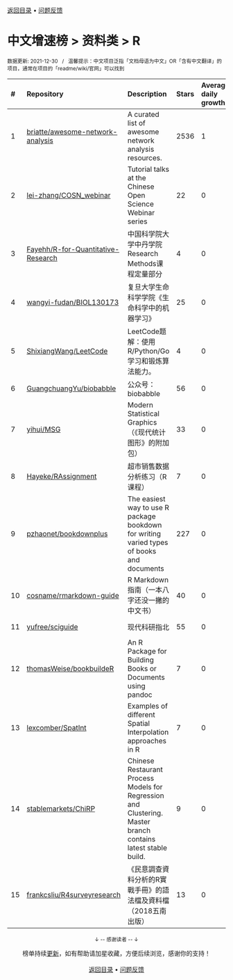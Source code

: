 <a href="https://github.com/kon9chunkit/GitHub-Chinese-Top-Charts#github中文排行榜">返回目录</a> • <a href="/content/docs/feedback.md">问题反馈</a>

# 中文增速榜 > 资料类 > R
<sub>数据更新: 2021-12-30&nbsp;&nbsp;&nbsp;/&nbsp;&nbsp;&nbsp;温馨提示：中文项目泛指「文档母语为中文」OR「含有中文翻译」的项目，通常在项目的「readme/wiki/官网」可以找到</sub>

|#|Repository|Description|Stars|Average daily growth|Updated|
|:-|:-|:-|:-|:-|:-|
|1|[briatte/awesome-network-analysis](https://github.com/briatte/awesome-network-analysis)|A curated list of awesome network analysis resources.|2536|1|2021-11-17|
|2|[lei-zhang/COSN_webinar](https://github.com/lei-zhang/COSN_webinar)|Tutorial talks at the Chinese Open Science Webinar series|22|0|2021-08-31|
|3|[Fayehh/R-for-Quantitative-Research](https://github.com/Fayehh/R-for-Quantitative-Research)|中国科学院大学中丹学院Research Methods课程定量部分|4|0|2021-08-23|
|4|[wangyi-fudan/BIOL130173](https://github.com/wangyi-fudan/BIOL130173)|复旦大学生命科学学院《生命科学中的机器学习》|25|0|2021-10-02|
|5|[ShixiangWang/LeetCode](https://github.com/ShixiangWang/LeetCode)|LeetCode题解：使用 R/Python/Go 学习和锻炼算法能力。|4|0|2021-06-30|
|6|[GuangchuangYu/biobabble](https://github.com/GuangchuangYu/biobabble)|公众号：biobabble|56|0|2021-09-26|
|7|[yihui/MSG](https://github.com/yihui/MSG)|Modern Statistical Graphics （《现代统计图形》的附加包）|33|0|2021-08-15|
|8|[Hayeke/RAssignment](https://github.com/Hayeke/RAssignment)|超市销售数据分析练习（R课程）|7|0|2021-10-10|
|9|[pzhaonet/bookdownplus](https://github.com/pzhaonet/bookdownplus)|The easiest way to use R package bookdown for  writing varied types of books and documents |227|0|2021-08-06|
|10|[cosname/rmarkdown-guide](https://github.com/cosname/rmarkdown-guide)|R Markdown 指南（一本八字还没一撇的中文书）|40|0|2021-12-08|
|11|[yufree/sciguide](https://github.com/yufree/sciguide)|现代科研指北|55|0|2021-12-22|
|12|[thomasWeise/bookbuildeR](https://github.com/thomasWeise/bookbuildeR)|An R Package for Building Books or Documents using pandoc|7|0|2021-08-31|
|13|[lexcomber/SpatInt](https://github.com/lexcomber/SpatInt)|Examples of different Spatial Interpolation approaches in R |7|0|2021-12-13|
|14|[stablemarkets/ChiRP](https://github.com/stablemarkets/ChiRP)|Chinese Restaurant Process Models for Regression and Clustering. Master branch contains latest stable build.|9|0|2021-07-22|
|15|[frankcsliu/R4surveyresearch](https://github.com/frankcsliu/R4surveyresearch)|《民意調查資料分析的R實戰手冊》的語法檔及資料檔（2018五南出版） |13|0|2021-06-12|

<div align="center">
    <p><sub>↓ -- 感谢读者 -- ↓</sub></p>
    榜单持续<a href="/content/docs/milestone.md">更新</a>，如有帮助请加星收藏，方便后续浏览，感谢你的支持！
</div>

<br/>

<div align="center"><a href="https://github.com/kon9chunkit/GitHub-Chinese-Top-Charts#github中文排行榜">返回目录</a> • <a href="/content/docs/feedback.md">问题反馈</a></div>
